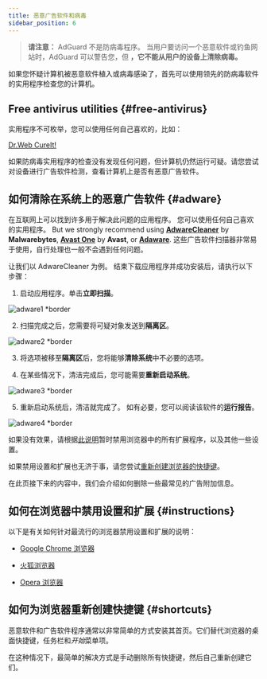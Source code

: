 ```yaml
---
title: 恶意广告软件和病毒
sidebar_position: 6
---
```


> **请注意：** AdGuard 不是防病毒程序。 当用户要访问一个恶意软件或钓鱼网站时，AdGuard 可以警告您，但 **，它不能从用户的设备上清除病毒。**

如果您怀疑计算机被恶意软件植入或病毒感染了，首先可以使用领先的防病毒软件的实用程序检查您的计算机。

## Free antivirus utilities {#free-antivirus}

实用程序不可枚举，您可以使用任何自己喜欢的，比如：

[Dr.Web CureIt!](http://www.freedrweb.com/cureit/?lng=en)

如果防病毒实用程序的检查没有发现任何问题，但计算机仍然运行可疑。请您尝试对设备进行广告软件检测，查看计算机上是否有恶意广告软件。

## 如何清除在系统上的恶意广告软件 {#adware}

在互联网上可以找到许多用于解决此问题的应用程序。 您可以使用任何自己喜欢的实用程序。 But we strongly recommend using **[AdwareCleaner](https://www.malwarebytes.com/adwcleaner)** by **Malwarebytes**, **[Avast One](https://www.avast.com/c-adware-removal-tool)** by **Avast**, or **[Adaware](https://www.adaware.com)**. 这些广告软件扫描器非常易于使用，自行处理也一般不会遇到任何问题。

让我们以 AdwareCleaner 为例。 结束下载应用程序并成功安装后，请执行以下步骤：

1) 启动应用程序。单击**立即扫描**。

![adware1 *border](https://cdn.adtidy.org/content/Kb/ad_blocker/guides/adware1.png)

2) 扫描完成之后，您需要将可疑对象发送到**隔离区**。

![adware2 *border](https://cdn.adtidy.org/content/Kb/ad_blocker/guides/adware2.png)

3) 将选项被移至**隔离区**后，您将能够**清除系统**中不必要的选项。

4) 在某些情况下，清洁完成后，您可能需要**重新启动系统**。

![adware3 *border](https://cdn.adtidy.org/content/Kb/ad_blocker/guides/adware3.png)

5) 重新启动系统后，清洁就完成了。 如有必要，您可以阅读该软件的**运行报告**。

![adware4 *border](https://cdn.adtidy.org/content/Kb/ad_blocker/guides/adware4.png)

如果没有效果，请根据[此说明](#instructions)暂时禁用浏览器中的所有扩展程序，以及其他一些设置。

如果禁用设置和扩展也无济于事，请您尝试[重新创建浏览器的快捷键](#shortcuts)。

在此页接下来的内容中，我们会介绍如何删除一些最常见的广告附加信息。

## 如何在浏览器中禁用设置和扩展 {#instructions}

以下是有关如何针对最流行的浏览器禁用设置和扩展的说明：

* [Google Chrome 浏览器](https://support.google.com/chrome/answer/187443?hl=en)

* [火狐浏览器](https://support.mozilla.org/en-US/kb/disable-or-remove-add-ons)

* [Opera 浏览器](https://help.opera.com/en/latest/customization/#extensions)

## 如何为浏览器重新创建快捷键 {#shortcuts}

恶意软件和广告软件程序通常以非常简单的方式安装其首页。它们替代浏览器的桌面快捷键，任务栏和*开始*菜单项。

在这种情况下，最简单的解决方式是手动删除所有快捷键，然后自己重新创建它们。
